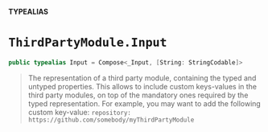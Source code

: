 **TYPEALIAS**

# `ThirdPartyModule.Input`

```swift
public typealias Input = Compose<_Input, [String: StringCodable]>
```

> The representation of a third party module, containing the typed and untyped properties.
> This allows to include custom keys-values in the third party modules, on top of the mandatory ones
> required by the typed representation. For example, you may want to add the following
> custom key-value: `repository: https://github.com/somebody/myThirdPartyModule`